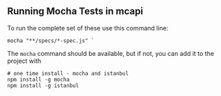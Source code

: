 Running Mocha Tests in mcapi
----------------------------

To run the complete set of these use this command line:
~~~~
mocha "**/specs/*-spec.js" `
~~~~

The `mocha` command should be available, 
but if not, you can add it to the project with
~~~~
# one time install - mocha and istanbul
npm install -g mocha
npm install -g istanbul
~~~~
